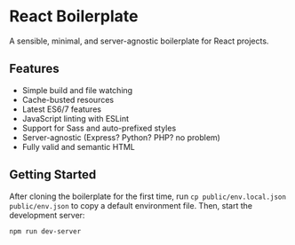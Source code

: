 # React Boilerplate

A sensible, minimal, and server-agnostic boilerplate for React projects.

## Features

* Simple build and file watching
* Cache-busted resources
* Latest ES6/7 features
* JavaScript linting with ESLint
* Support for Sass and auto-prefixed styles
* Server-agnostic (Express? Python? PHP? no problem)
* Fully valid and semantic HTML

## Getting Started

After cloning the boilerplate for the first time, run `cp public/env.local.json public/env.json` to copy a default environment file. Then, start the development server:

```
npm run dev-server
```
